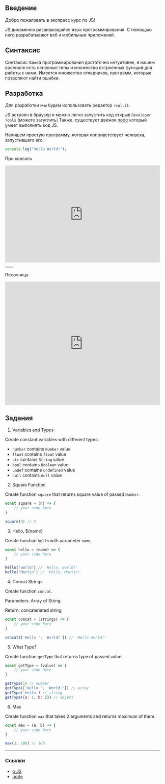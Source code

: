 ## Введение
Добро пожаловать в экспресс курс по JS!


JS динамично развивающийся язык программирования. С помощью него разрабатывают 
веб и мобильные приложений.

## Синтаксис

Синтаксис языка программирования достаточно интуитивен, в нашем арсенале есть 
основные типы и множество встроенных функций для работы с ними. Имеется множество 
отладчиков, программ, которые позволяют найти ошибки.

## Разработка

Для разработки мы будем использовать редактор `repl.it`. 

JS встроен в браузер и можно легко запустить код открыв `Developer Tools` (можете загуглить)
Также, существует движок [node](https://nodejs.org) который умеет выполнять код JS.


Напишем простую программу, которая поприветствует человека, запустившего его.

```js
console.log("Hello World!");
```

Про консоль

<iframe width="100%" height="315" src="https://www.youtube.com/embed/L8CDt1J3DAw" frameborder="0" allow="accelerometer; autoplay; encrypted-media; gyroscope; picture-in-picture" allowfullscreen></iframe>
____

Песочница

<iframe height="400px" width="100%" src="https://repl.it/repls/DoubleHighlevelBootstrapping?lite=true" scrolling="no" frameborder="no" allowtransparency="true" allowfullscreen="true" sandbox="allow-forms allow-pointer-lock allow-popups allow-same-origin allow-scripts allow-modals"></iframe>

## Задания

1. Variables and Types

Create constant variables with different types:
- `number` contains `Number` value
- `float` contains `float` value
- `str` contains `String` value
- `bool` contains `Boolean` value
- `undef` contains `undefined` value
- `null` contains `null` value

2. Square Function

Create function `square` that returns square value of passed `Number`.

```js
const square = (n) => {
    // your code here
}

square(3) // 9
```

3. Hello, ${name}

Create function `hello` with parameter `name`.

```js
const hello = (name) => {
    // your code here
}

hello('world') // `Hello, world!`
hello('Martin') // `Hello, Martin!`
```

4. Concat Strings

Create function `concat`.

Parameters: Array of String

Return: concatenated string

```js
const concat = (strings) => {
    // your code here
}

concat(['Hello ', 'World!']) // 'Hello World!'
```

5. What Type?

Create function `getType` that returns type of passed value.

```js
const getType = (value) => {
    // your code here
}

getType(1) // number
getType(['Hello ', 'World!']) // array
getType('hello') // string
getType({a: 1, b: 2}) // object
```

6. Max

Create function `max` that takes 2 arguments and returns maximum of them.

```js
const max = (a, b) => {
    // your code here
}

max(3, 100) // 100
```
___

### Ссылки

- [о JS](https://learn.javascript.ru/intro)
- [node](https://nodejs.dev/)

